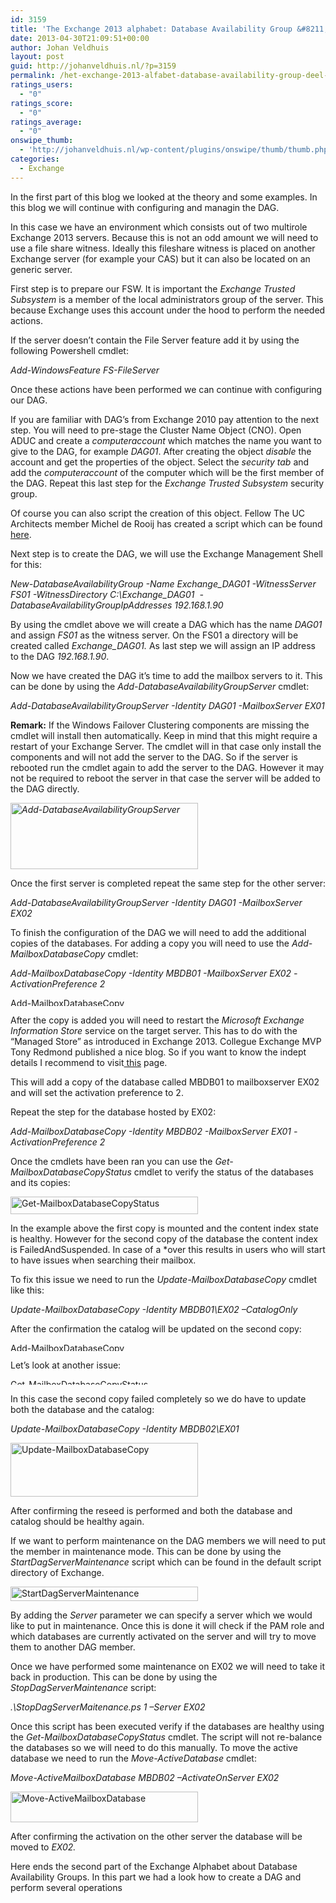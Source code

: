 ```yaml
---
id: 3159
title: 'The Exchange 2013 alphabet: Database Availability Group &#8211; part 2'
date: 2013-04-30T21:09:51+00:00
author: Johan Veldhuis
layout: post
guid: http://johanveldhuis.nl/?p=3159
permalink: /het-exchange-2013-alfabet-database-availability-group-deel-2/
ratings_users:
  - "0"
ratings_score:
  - "0"
ratings_average:
  - "0"
onswipe_thumb:
  - 'http://johanveldhuis.nl/wp-content/plugins/onswipe/thumb/thumb.php?src=http://johanveldhuis.nl/wp-content/uploads/2013/04/Move-ActiveMailboxDatabase.png&amp;w=600&amp;h=800&amp;zc=1&amp;q=75&amp;f=0'
categories:
  - Exchange
---
```

In the first part of this blog we looked at the theory and some examples. In this blog we will continue with configuring and managin the DAG.

In this case we have an environment which consists out of two multirole Exchange 2013 servers. Because this is not an odd amount we will need to use a file share witness. Ideally this fileshare witness is placed on another Exchange server (for example your CAS) but it can also be located on an generic server.

First step is to prepare our FSW. It is important the _Exchange Trusted Subsystem_ is a member of the local administrators group of the server. This because Exchange uses this account under the hood to perform the needed actions.

If the server doesn’t contain the File Server feature add it by using the following Powershell cmdlet:

_Add-WindowsFeature FS-FileServer_

Once these actions have been performed we can continue with configuring our DAG.

If you are familiar with DAG’s from Exchange 2010 pay attention to the next step. You will need to pre-stage the Cluster Name Object (CNO). Open ADUC and create a _computeraccount_ which matches the name you want to give to the DAG, for example _DAG01_. After creating the object _disable_ the account and get the properties of the object. Select the _security tab_ and add the _computeraccount_ of the computer which will be the first member of the DAG. Repeat this last step for the _Exchange Trusted Subsystem_ security group.

Of course you can also script the creation of this object. Fellow The UC Architects member Michel de Rooij has created a script which can be found [here](http://eightwone.com/2012/12/20/cluster-name-object-pre-staging/).

Next step is to create the DAG, we will use the Exchange Management Shell for this:

_New-DatabaseAvailabilityGroup -Name Exchange\_DAG01 -WitnessServer FS01 -WitnessDirectory C:\Exchange\_DAG01  -DatabaseAvailabilityGroupIpAddresses 192.168.1.90_

By using the cmdlet above we will create a DAG which has the name _DAG01_ and assign _FS01_ as the witness server. On the FS01 a directory will be created called _Exchange_DAG01._ As last step we will assign an IP address to the DAG _192.168.1.90_.

Now we have created the DAG it’s time to add the mailbox servers to it. This can be done by using the _Add-DatabaseAvailabilityGroupServer_ cmdlet:

_Add-DatabaseAvailabilityGroupServer -Identity DAG01 -MailboxServer EX01_ 

**Remark:** If the Windows Failover Clustering components are missing the cmdlet will install then automatically. Keep in mind that this might require a restart of your Exchange Server. The cmdlet will in that case only install the components and will not add the server to the DAG. So if the server is rebooted run the cmdlet again to add the server to the DAG. However it may not be required to reboot the server in that case the server will be added to the DAG directly.

_[<img alt="Add-DatabaseAvailabilityGroupServer" src="https://i0.wp.com/johanveldhuis.nl/wp-content/uploads/2013/04/Add-DatabaseAvailabilityGroupServer-300x106.png?resize=300%2C106" width="300" height="106" data-recalc-dims="1" />](https://i0.wp.com/johanveldhuis.nl/wp-content/uploads/2013/04/Add-DatabaseAvailabilityGroupServer.png)_

Once the first server is completed repeat the same step for the other server:

_Add-DatabaseAvailabilityGroupServer -Identity DAG01 -MailboxServer EX02_

To finish the configuration of the DAG we will need to add the additional copies of the databases. For adding a copy you will need to use the _Add-MailboxDatabaseCopy_ cmdlet:

_Add-MailboxDatabaseCopy -Identity MBDB01 -MailboxServer EX02 -ActivationPreference 2_

[<img alt="Add-MailboxDatabaseCopy" src="https://i0.wp.com/johanveldhuis.nl/wp-content/uploads/2013/04/Add-MailboxDatabaseCopy-300x13.png?resize=300%2C13" width="300" height="13" data-recalc-dims="1" />](https://i1.wp.com/johanveldhuis.nl/wp-content/uploads/2013/04/Add-MailboxDatabaseCopy.png)

After the copy is added you will need to restart the _Microsoft Exchange Information Store_ service on the target server. This has to do with the &#8220;Managed Store&#8221; as introduced in Exchange 2013. Collegue Exchange MVP Tony Redmond published a nice blog. So if you want to know the indept details I recommend to visit[ this](http://windowsitpro.com/blog/why-exchange-2013-asks-you-restart-information-store-after-creating-new-database) page.

This will add a copy of the database called MBDB01 to mailboxserver EX02 and will set the activation preference to 2.

Repeat the step for the database hosted by EX02:

_Add-MailboxDatabaseCopy -Identity MBDB02 -MailboxServer EX01 -ActivationPreference 2_

Once the cmdlets have been ran you can use the _Get-MailboxDatabaseCopyStatus_ cmdlet to verify the status of the databases and its copies:

[<img alt="Get-MailboxDatabaseCopyStatus" src="https://i2.wp.com/johanveldhuis.nl/wp-content/uploads/2013/04/Get-MailboxDatabaseCopyStatus-300x28.png?resize=300%2C28" width="300" height="28" data-recalc-dims="1" />](https://i0.wp.com/johanveldhuis.nl/wp-content/uploads/2013/04/Get-MailboxDatabaseCopyStatus.png)

In the example above the first copy is mounted and the content index state is healthy. However for the second copy of the database the content index is FailedAndSuspended. In case of a *over this results in users who will start to have issues when searching their mailbox.

To fix this issue we need to run the _Update-MailboxDatabaseCopy_ cmdlet like this:

_Update-MailboxDatabaseCopy -Identity MBDB01\EX02 –CatalogOnly_

After the confirmation the catalog will be updated on the second copy:

[<img alt="Add-MailboxDatabaseCopy" src="https://i0.wp.com/johanveldhuis.nl/wp-content/uploads/2013/04/Add-MailboxDatabaseCopy-300x13.png?resize=300%2C13" width="300" height="13" data-recalc-dims="1" />](https://i1.wp.com/johanveldhuis.nl/wp-content/uploads/2013/04/Add-MailboxDatabaseCopy.png)

Let’s look at another issue:

[<img alt="Get-MailboxDatabaseCopyStatus" src="https://i0.wp.com/johanveldhuis.nl/wp-content/uploads/2013/04/Get-MailboxDatabaseCopyStatus-2-300x9.png?resize=300%2C9" width="300" height="9" data-recalc-dims="1" />](https://i1.wp.com/johanveldhuis.nl/wp-content/uploads/2013/04/Get-MailboxDatabaseCopyStatus-2.png)

In this case the second copy failed completely so we do have to update both the database and the catalog:

_Update-MailboxDatabaseCopy -Identity MBDB02\EX01_

[<img alt="Update-MailboxDatabaseCopy" src="https://i2.wp.com/johanveldhuis.nl/wp-content/uploads/2013/04/Update-MailboxDatabaseCopy-300x86.png?resize=300%2C86" width="300" height="86" data-recalc-dims="1" />](https://i2.wp.com/johanveldhuis.nl/wp-content/uploads/2013/04/Update-MailboxDatabaseCopy.png)

After confirming the reseed is performed and both the database and catalog should be healthy again.

If we want to perform maintenance on the DAG members we will need to put the member in maintenance mode. This can be done by using the _StartDagServerMaintenance_ script which can be found in the default script directory of Exchange.

[<img alt="StartDagServerMaintenance" src="https://i0.wp.com/johanveldhuis.nl/wp-content/uploads/2013/04/StartDagServerMaintenance-300x23.png?resize=300%2C23" width="300" height="23" data-recalc-dims="1" />](https://i2.wp.com/johanveldhuis.nl/wp-content/uploads/2013/04/StartDagServerMaintenance.png)

By adding the _Server_ parameter we can specify a server which we would like to put in maintenance. Once this is done it will check if the PAM role and which databases are currently activated on the server and will try to move them to another DAG member.

Once we have performed some maintenance on EX02 we will need to take it back in production. This can be done by using the _StopDagServerMaintenance_ script:

_.\StopDagServerMaitenance.ps 1 –Server EX02_

Once this script has been executed verify if the databases are healthy using the _Get-MailboxDatabaseCopyStatus_ cmdlet. The script will not re-balance the databases so we will need to do this manually. To move the active database we need to run the _Move-ActiveDatabase_ cmdlet:

_Move-ActiveMailboxDatabase MBDB02 –ActivateOnServer EX02_

[<img alt="Move-ActiveMailboxDatabase" src="https://i0.wp.com/johanveldhuis.nl/wp-content/uploads/2013/04/Move-ActiveMailboxDatabase-300x49.png?resize=300%2C49" width="300" height="49" data-recalc-dims="1" />](https://i0.wp.com/johanveldhuis.nl/wp-content/uploads/2013/04/Move-ActiveMailboxDatabase.png)

After confirming the activation on the other server the database will be moved to _EX02._

Here ends the second part of the Exchange Alphabet about Database Availability Groups. In this part we had a look how to create a DAG and perform several operations